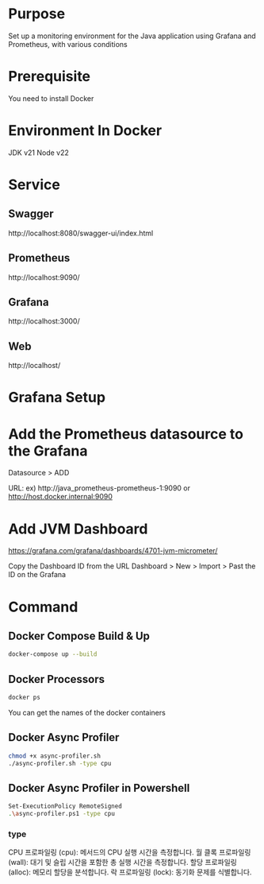 # Purpose
Set up a monitoring environment for the Java application using Grafana and Prometheus, with various conditions

# Prerequisite
You need to install Docker

# Environment In Docker
JDK v21
Node v22

# Service
## Swagger
http://localhost:8080/swagger-ui/index.html

## Prometheus
http://localhost:9090/

## Grafana
http://localhost:3000/

## Web
http://localhost/

# Grafana Setup
# Add the Prometheus datasource to the Grafana
Datasource > ADD

URL:
ex)
http://java_prometheus-prometheus-1:9090
or
http://host.docker.internal:9090


# Add JVM Dashboard
https://grafana.com/grafana/dashboards/4701-jvm-micrometer/

Copy the Dashboard ID from the URL
Dashboard > New > Import > Past the ID on the Grafana 


# Command

## Docker Compose Build & Up
```bash
docker-compose up --build
```

## Docker Processors
```bash
docker ps
```
You can get the names of the docker containers

## Docker Async Profiler
```bash
chmod +x async-profiler.sh
./async-profiler.sh -type cpu
```

## Docker Async Profiler in Powershell 
```bash
Set-ExecutionPolicy RemoteSigned
.\async-profiler.ps1 -type cpu
```

### type
CPU 프로파일링 (cpu): 메서드의 CPU 실행 시간을 측정합니다.
월 클록 프로파일링 (wall): 대기 및 슬립 시간을 포함한 총 실행 시간을 측정합니다.
할당 프로파일링 (alloc): 메모리 할당을 분석합니다.
락 프로파일링 (lock): 동기화 문제를 식별합니다.